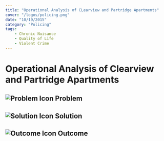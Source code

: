 ```yaml
---
title: "Operational Analysis of CLearview and Partridge Apartments"
cover: "/logos/policing.png"
date: "10/19/2015"
category: "Policing"
tags:
    - Chronic Nuisance
    - Quality of Life
    - Violent Crime
---
```


# Operational Analysis of Clearview and Partridge Apartments

## ![Problem Icon](https://github.com/google/material-design-icons/raw/master/alert/1x_web/ic_error_outline_black_48dp.png "Problem") Problem

## ![Solution Icon](https://github.com/google/material-design-icons/raw/master/action/1x_web/ic_lightbulb_outline_black_48dp.png "Solution") Solution

## ![Outcome Icon](https://github.com/google/material-design-icons/raw/master/action/1x_web/ic_view_list_black_48dp.png "Outcome") Outcome
